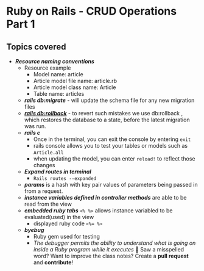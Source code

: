 # Ruby on Rails - CRUD Operations Part 1

## Topics covered

- **<em>Resource naming conventions</em>**
  - Resource example
    - Model name: article
    - Article model file name: article.rb
    - Article model class name: Article
    - Table name: articles
  - **<em>rails db:migrate</em>** - will update the schema file for any new migration files
  - **<em>[rails db:rollback](https://blog.saeloun.com/2020/04/21/rails-adds-support-for-db-rollback-name-for-multiple-database-applications.html#:~:text=To%20revert%20such%20mistakes%20we,the%20latest%20migration%20was%20run.&text=We%20can%20also%20pass%20STEP,number%20of%20migrations%20to%20revert)</em>** - to revert such mistakes we use db:rollback , which restores the database to a state, before the latest migration was run.
  - **<em>rails c</em>**
    - Once in the terminal, you can exit the console by entering `exit`
    - rails console allows you to test your tables or models such as `Article.all`
    - when updating the model, you can enter `reload!` to reflect those changes
  - **<em>Expand routes in terminal</em>**
    - `Rails routes --expanded `
  - **<em>params</em>** is a hash with key pair values of parameters being passed in from a request.
  - **<em>instance variables defined in controller methods</em>** are able to be read from the view
  - **<em>embedded ruby tabs</em>** `<% %>` allows instance variabled to be evaluated(used) in the view
    - displayed ruby code `<%= %>`
  - **<em>byebug</em>**
    - Ruby gem used for testing
    - <em>The debugger permits the ability to understand what is going on inside a Ruby program while it executes </em>
:wave: Saw a misspelled word? Want to improve the class notes? Create a **pull request** and **contribute**!